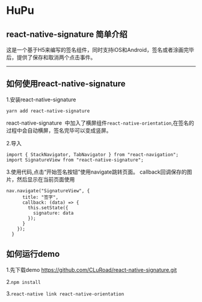 # HuPu
## react-native-signature 简单介绍
这是一个基于H5来编写的签名组件，同时支持iOS和Android，签名或者涂画完毕后，提供了保存和取消两个点击事件。

-------
## 如何使用react-native-signature


1.安装react-native-signature

`yarn add react-native-signature`

react-native-signature  中加入了横屏组件`react-native-orientation`,在签名的过程中会自动横屏，签名完毕可以变成竖屏。

2.导入
```
import { StackNavigator, TabNavigator } from "react-navigation";
import SignatureView from "react-native-signature";
```
3.使用代码,点击“开始签名按钮”使用navigate跳转页面。 callback回调保存的图片，然后显示在当前页面使用

```
nav.navigate("SignatureView", {
      title: "签字",
      callback: (data) => {
        this.setState({
          signature: data
        });
      }
    });
  }
```

## 如何运行demo
1.先下载demo https://github.com/CLuRoad/react-native-signature.git

2.`npm install`

3.`react-native link react-native-orientation`
